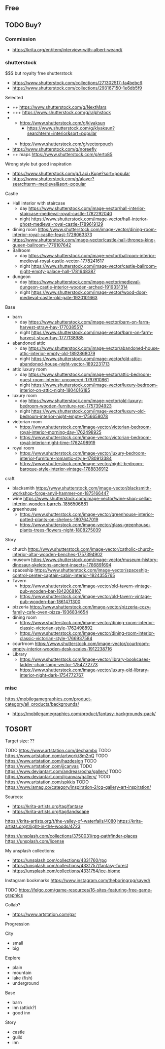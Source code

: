 


## Free

## TODO Buy?

### Commission
* https://krita.org/en/item/interview-with-albert-weand/

### shutterstock
$$$ but royalty free shutterstock
* https://www.shutterstock.com/collections/271302517-fa4bebc6
* https://www.shutterstock.com/collections/293167150-1e6db5f9

Selected
* ++ https://www.shutterstock.com/g/NextMars
* +++ https://www.shutterstock.com/g/ralphstock
* + https://www.shutterstock.com/g/klyaksun
	* https://www.shutterstock.com/g/klyaksun?searchterm=interior&sort=popular
* + https://www.shutterstock.com/g/vectorpouch
* https://www.shutterstock.com/g/noreefly
* ++ maps https://www.shutterstock.com/g/erto85

Wrong style but good inspiration
* https://www.shutterstock.com/g/Laci+Kupe?sort=popular
* https://www.shutterstock.com/g/alaver?searchterm=medieval&sort=popular

Castle
* Hall interior with staircase
  * day https://www.shutterstock.com/image-vector/hall-interior-staircase-medieval-royal-castle-1782292040
  * night https://www.shutterstock.com/image-vector/hall-interior-ghost-medieval-royal-castle-1789619129
* dining room https://www.shutterstock.com/image-vector/dining-room-interior-royal-castle-feast-1728063373
* https://www.shutterstock.com/image-vector/castle-hall-thrones-king-queen-ballroom-1776107642
* Ballroom
  * day https://www.shutterstock.com/image-vector/ballroom-interior-medieval-royal-castle-vector-1778241617
  * night https://www.shutterstock.com/image-vector/castle-ballroom-night-empty-palace-hall-1781648387
* dungeon
  * day https://www.shutterstock.com/image-vector/medieval-dungeon-castle-interior-wooden-arched-1919331314
  * night https://www.shutterstock.com/image-vector/wood-door-medieval-castle-old-gate-1920101663

Base
* barn
  * day https://www.shutterstock.com/image-vector/barn-on-farm-harvest-straw-hay-1770385517
  * night https://www.shutterstock.com/image-vector/barn-on-farm-harvest-straw-hay-1777138985
* abandoned attic
  * day https://www.shutterstock.com/image-vector/abandoned-house-attic-interior-empty-old-1892868079
  * night https://www.shutterstock.com/image-vector/old-attic-abandoned-house-night-vector-1892231713
* attic luxury room
  * day https://www.shutterstock.com/image-vector/attic-bedroom-guest-room-interior-uncovered-1797610861
  * night https://www.shutterstock.com/image-vector/luxury-bedroom-interior-on-attic-night-1804016185
* luxury room
  * day https://www.shutterstock.com/image-vector/old-luxury-bedroom-wooden-furniture-red-1757394923
  * night https://www.shutterstock.com/image-vector/luxury-old-bedroom-interior-night-empty-1756658078
* victorian room
  * https://www.shutterstock.com/image-vector/victorian-bedroom-royal-interior-morning-day-1762498925
  * https://www.shutterstock.com/image-vector/victorian-bedroom-royal-interior-night-time-1762498919
* royal room
  * https://www.shutterstock.com/image-vector/luxury-bedroom-interior-furniture-romantic-style-1780913384
  * https://www.shutterstock.com/image-vector/night-bedroom-baroque-style-interior-vintage-1788836912

craft
* blacksmith https://www.shutterstock.com/image-vector/blacksmith-workshop-forge-anvil-hammer-on-1875166447
* wine https://www.shutterstock.com/image-vector/wine-shop-cellar-interior-wooden-barrels-1856506681
* greenhouse
  * https://www.shutterstock.com/image-vector/greenhouse-interior-potted-plants-on-shelves-1807647019
  * https://www.shutterstock.com/image-vector/glass-greenhouse-plants-trees-flowers-night-1808275039

Story
* church https://www.shutterstock.com/image-vector/catholic-church-interior-altar-wooden-benches-1757394902
* museum https://www.shutterstock.com/image-vector/museum-history-dinosaur-skeletons-ancient-insects-1786891694
* spaceship https://www.shutterstock.com/image-vector/spaceship-control-center-captain-cabin-interior-1924355765
* Tavern
  * https://www.shutterstock.com/image-vector/old-tavern-vintage-pub-wooden-bar-1842068167
  * https://www.shutterstock.com/image-vector/old-tavern-vintage-pub-wooden-bar-1861471300
* pizzeria https://www.shutterstock.com/image-vector/pizzeria-cozy-family-cafe-oven-pizza-1936834654
* dining room
  * https://www.shutterstock.com/image-vector/dining-room-interior-classic-victorian-style-1762498892
  * https://www.shutterstock.com/image-vector/dining-room-interior-classic-victorian-style-1766937584
* courtroom https://www.shutterstock.com/image-vector/courtroom-empty-interior-wooden-desk-scales-1912238716
* Library
  * https://www.shutterstock.com/image-vector/library-bookcases-ladder-chair-lamp-vector-1754772773
  * https://www.shutterstock.com/image-vector/luxury-old-library-interior-night-dark-1754772767


### misc

https://mobilegamegraphics.com/product-category/all_products/backgrounds/
* https://mobilegamegraphics.com/product/fantasy-backgrounds-pack/


## TOSORT
Target size: ??


TODO https://www.artstation.com/dechambo
TODO https://www.artstation.com/artwork/8m2nQ
TODO https://www.artstation.com/hazdesign
TODO https://www.artstation.com/jjcanvas
TODO https://www.deviantart.com/andreasrocha/gallery/
TODO https://www.deviantart.com/jjcanvas/gallery/
TODO https://www.artstation.com/spkkis
TODO https://www.iamag.co/category/inspiration-2/cg-gallery-art-inspiration/

Sources:
* https://krita-artists.org/tag/fantasy
* https://krita-artists.org/tag/landscape


https://krita-artists.org/t/the-valley-of-waterfalls/4080
https://krita-artists.org/t/light-in-the-woods/4723


https://unsplash.com/collections/3750031/rpg-pathfinder-places
https://unsplash.com/license


My unsplash collections:
* https://unsplash.com/collections/4331760/rpg
* https://unsplash.com/collections/4331757/fantasy-forest
* https://unsplash.com/collections/4331754/ice-biome

Instagram bookmarks https://www.instagram.com/theboringrpg/saved/


TODO https://felgo.com/game-resources/16-sites-featuring-free-game-graphics

Collab?
- https://www.artstation.com/gxr


Progression

City
- small
- big

Explore
- plain
- mountain
- lake (fish)
- underground

Base
- barn
- inn (attick?)
- good inn

Story
- castle
- guild
- inn
